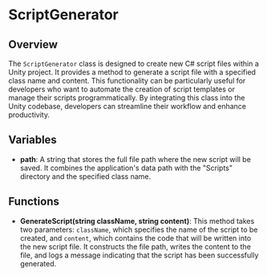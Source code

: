# ScriptGenerator

## Overview
The `ScriptGenerator` class is designed to create new C# script files within a Unity project. It provides a method to generate a script file with a specified class name and content. This functionality can be particularly useful for developers who want to automate the creation of script templates or manage their scripts programmatically. By integrating this class into the Unity codebase, developers can streamline their workflow and enhance productivity.

## Variables
- **path**: A string that stores the full file path where the new script will be saved. It combines the application's data path with the "Scripts" directory and the specified class name.

## Functions
- **GenerateScript(string className, string content)**: This method takes two parameters: `className`, which specifies the name of the script to be created, and `content`, which contains the code that will be written into the new script file. It constructs the file path, writes the content to the file, and logs a message indicating that the script has been successfully generated.
